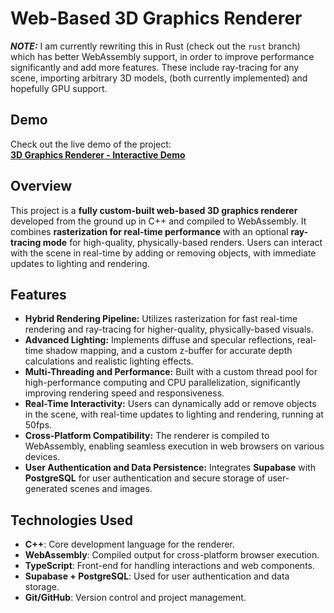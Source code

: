 # Web-Based 3D Graphics Renderer

***NOTE:*** I am currently rewriting this in Rust (check out the ```rust``` branch) which has better WebAssembly support, in order to improve performance significantly and add more features. These include ray-tracing for any scene, importing arbitrary 3D models, (both currently implemented) and hopefully GPU support.

## Demo
Check out the live demo of the project:  
[**3D Graphics Renderer - Interactive Demo**](https://elliottf05.github.io/3D-Graphics/)

## Overview
This project is a **fully custom-built web-based 3D graphics renderer** developed from the ground up in C++ and compiled to WebAssembly. It combines **rasterization for real-time performance** with an optional **ray-tracing mode** for high-quality, physically-based renders. Users can interact with the scene in real-time by adding or removing objects, with immediate updates to lighting and rendering.

## Features
- **Hybrid Rendering Pipeline:** Utilizes rasterization for fast real-time rendering and ray-tracing for higher-quality, physically-based visuals.
- **Advanced Lighting:** Implements diffuse and specular reflections, real-time shadow mapping, and a custom z-buffer for accurate depth calculations and realistic lighting effects.
- **Multi-Threading and Performance:** Built with a custom thread pool for high-performance computing and CPU parallelization, significantly improving rendering speed and responsiveness.
- **Real-Time Interactivity:** Users can dynamically add or remove objects in the scene, with real-time updates to lighting and rendering, running at 50fps.
- **Cross-Platform Compatibility:** The renderer is compiled to WebAssembly, enabling seamless execution in web browsers on various devices.
- **User Authentication and Data Persistence:** Integrates **Supabase** with **PostgreSQL** for user authentication and secure storage of user-generated scenes and images.

## Technologies Used
- **C++**: Core development language for the renderer.
- **WebAssembly**: Compiled output for cross-platform browser execution.
- **TypeScript**: Front-end for handling interactions and web components.
- **Supabase + PostgreSQL**: Used for user authentication and data storage.
- **Git/GitHub**: Version control and project management.
